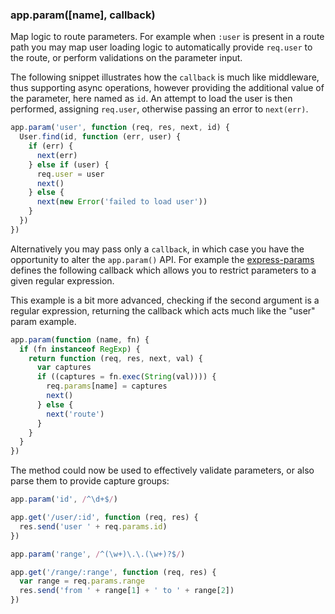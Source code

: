 <h3 id='app.param'>app.param([name], callback)</h3>

Map logic to route parameters. For example when `:user`
is present in a route path you may map user loading logic to automatically
provide `req.user` to the route, or perform validations
on the parameter input.

The following snippet illustrates how the `callback`
is much like middleware, thus supporting async operations, however
providing the additional value of the parameter, here named as `id`.
An attempt to load the user is then performed, assigning `req.user`,
otherwise passing an error to `next(err)`.

```js
app.param('user', function (req, res, next, id) {
  User.find(id, function (err, user) {
    if (err) {
      next(err)
    } else if (user) {
      req.user = user
      next()
    } else {
      next(new Error('failed to load user'))
    }
  })
})
```

Alternatively you may pass only a `callback`, in which
case you have the opportunity to alter the `app.param()` API.
For example the <a href="http://github.com/expressjs/express-params">express-params</a>
defines the following callback which allows you to restrict parameters to a given
regular expression.

This example is a bit more advanced, checking if the second argument is a regular
expression, returning the callback which acts much like the "user" param example.

```js
app.param(function (name, fn) {
  if (fn instanceof RegExp) {
    return function (req, res, next, val) {
      var captures
      if ((captures = fn.exec(String(val)))) {
        req.params[name] = captures
        next()
      } else {
        next('route')
      }
    }
  }
})
```

The method could now be used to effectively validate parameters, or also
parse them to provide capture groups:

```js
app.param('id', /^\d+$/)

app.get('/user/:id', function (req, res) {
  res.send('user ' + req.params.id)
})

app.param('range', /^(\w+)\.\.(\w+)?$/)

app.get('/range/:range', function (req, res) {
  var range = req.params.range
  res.send('from ' + range[1] + ' to ' + range[2])
})
```
